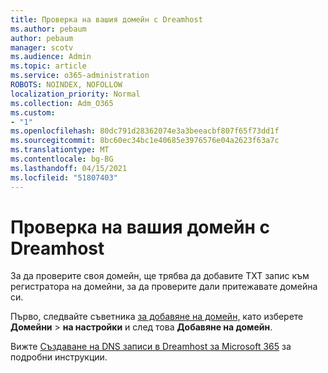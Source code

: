 ```yaml
---
title: Проверка на вашия домейн с Dreamhost
ms.author: pebaum
author: pebaum
manager: scotv
ms.audience: Admin
ms.topic: article
ms.service: o365-administration
ROBOTS: NOINDEX, NOFOLLOW
localization_priority: Normal
ms.collection: Adm_O365
ms.custom:
- "1"
ms.openlocfilehash: 80dc791d28362074e3a3beeacbf807f65f73dd1f
ms.sourcegitcommit: 8bc60ec34bc1e40685e3976576e04a2623f63a7c
ms.translationtype: MT
ms.contentlocale: bg-BG
ms.lasthandoff: 04/15/2021
ms.locfileid: "51807403"
---
```

# <a name="verify-your-domain-with-dreamhost"></a>Проверка на вашия домейн с Dreamhost

За да проверите своя домейн, ще трябва да добавите TXT запис към регистратора на домейни, за да проверите дали притежавате домейна си. 

Първо, следвайте съветника [за добавяне на домейн,](https://admin.microsoft.com/Adminportal#/Domains) като изберете **Домейни** \> **на настройки** и след това **Добавяне на домейн**.
  
Вижте [Създаване на DNS записи в Dreamhost за Microsoft 365](https://docs.microsoft.com/microsoft-365/admin/dns/create-dns-records-at-dreamhost) за подробни инструкции.